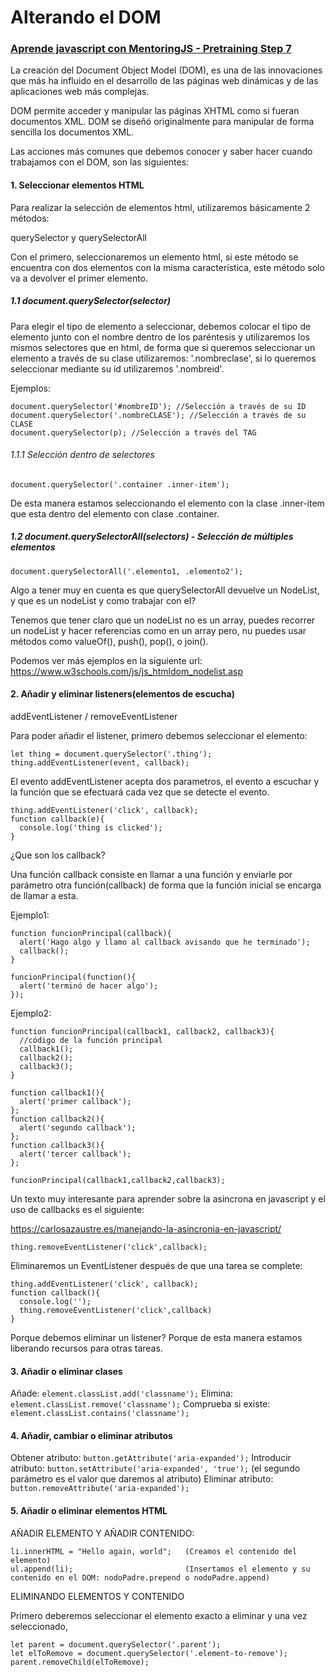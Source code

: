 # Alterando el DOM

### [Aprende javascript con MentoringJS - Pretraining Step 7](http://mentoringjs.com)

La creación del Document Object Model (DOM), es una de las innovaciones que más ha influido en el desarrollo de las páginas web dinámicas y de las aplicaciones web más complejas.

DOM permite acceder y manipular las páginas XHTML como si fueran documentos XML. DOM se diseñó originalmente para manipular de forma sencilla los documentos XML.

Las acciones más comunes que debemos conocer y saber hacer cuando trabajamos con el DOM, son las siguientes:

#### 1. Seleccionar elementos HTML

Para realizar la selección de elementos html, utilizaremos básicamente 2 métodos:

querySelector y querySelectorAll

Con el primero, seleccionaremos un elemento html, si este método se encuentra con dos elementos con la misma característica, este método solo va a devolver el primer elemento.

##### 1.1 document.querySelector(selector)

Para elegir el tipo de elemento a seleccionar, debemos colocar el tipo de elemento junto con el nombre dentro de los paréntesis y utilizaremos los mismos selectores que en html,
de forma que si queremos seleccionar un elemento a través de su clase utilizaremos: '.nombreclase', si lo queremos seleccionar mediante su id utilizaremos '.nombreid'.

Ejemplos:

```
document.querySelector('#nombreID'); //Selección a través de su ID
document.querySelector('.nombreCLASE'); //Selección a través de su CLASE
document.querySelector(p); //Selección a través del TAG
```

###### 1.1.1 Selección dentro de selectores

```
document.querySelector('.container .inner-item');
```

De esta manera estamos seleccionando el elemento con la clase .inner-item que esta dentro del elemento con clase .container.

##### 1.2 document.querySelectorAll(selectors) - Selección de múltiples elementos

```
document.querySelectorAll('.elemento1, .elemento2');
```

Algo a tener muy en cuenta es que querySelectorAll devuelve un NodeList, y que es un nodeList y como trabajar con el?

Tenemos que tener claro que un nodeList no es un array, puedes recorrer un nodeList y hacer referencias como en un array pero, nu puedes
usar métodos como valueOf(), push(), pop(), o join().

Podemos ver más ejemplos en la siguiente url: https://www.w3schools.com/js/js_htmldom_nodelist.asp

#### 2. Añadir y eliminar listeners(elementos de escucha)

addEventListener / removeEventListener

Para poder añadir el listener, primero debemos seleccionar el elemento: 

```
let thing = document.querySelector('.thing');
thing.addEventListener(event, callback);
```

El evento addEventListener acepta dos parametros, el evento a escuchar y la función que se efectuará cada vez que se detecte el evento.

```
thing.addEventListener('click', callback);
function callback(e){
  console.log('thing is clicked');
}
```

¿Que son los callback?

Una función callback consiste en llamar a una función y enviarle por parámetro otra función(callback) de forma que la función inicial
se encarga de llamar a esta.

Ejemplo1:

```
function funcionPrincipal(callback){
  alert('Hago algo y llamo al callback avisando que he terminado');
  callback();
}

funcionPrincipal(function(){
  alert('terminó de hacer algo');
});
```

Ejemplo2:

```
function funcionPrincipal(callback1, callback2, callback3){
  //código de la función principal 
  callback1();
  callback2();
  callback3();
}

function callback1(){
  alert('primer callback');
};
function callback2(){
  alert('segundo callback');
};
function callback3(){
  alert('tercer callback');
};

funcionPrincipal(callback1,callback2,callback3);
```

Un texto muy interesante para aprender sobre la asincrona en javascript y el uso de callbacks es el siguiente: 

https://carlosazaustre.es/manejando-la-asincronia-en-javascript/

```thing.removeEventListener('click',callback);```

Eliminaremos un EventListener después de que una tarea se complete:

```
thing.addEventListener('click', callback);
function callback(){
  console.log('');
  thing.removeEventListener('click',callback)
}
```

Porque debemos eliminar un listener? Porque de esta manera estamos liberando recursos para otras tareas.

#### 3. Añadir o eliminar clases

Añade: ```element.classList.add('classname');```
Elimina: ```element.classList.remove('classname');```
Comprueba si existe: ```element.classList.contains('classname');```

#### 4. Añadir, cambiar o eliminar atributos

Obtener atributo: ```button.getAttribute('aria-expanded');```
Introducir atributo: ```button.setAttribute('aria-expanded', 'true');``` (el segundo parámetro es el valor que daremos al atributo)
Eliminar atributo: ```button.removeAttribute('aria-expanded');```

#### 5. Añadir o eliminar elementos HTML

AÑADIR ELEMENTO Y AÑADIR CONTENIDO:

``` let li = document.createElement('li'); (Creamos el elemento)
li.innerHTML = "Hello again, world";   (Creamos el contenido del elemento)
ul.append(li);                         (Insertamos el elemento y su contenido en el DOM: nodoPadre.prepend o nodoPadre.append)
```

ELIMINANDO ELEMENTOS Y CONTENIDO

Primero deberemos seleccionar el elemento exacto a eliminar y una vez seleccionado, 

```
let parent = document.querySelector('.parent');
let elToRemove = document.querySelector('.element-to-remove');
parent.removeChild(elToRemove);
```




